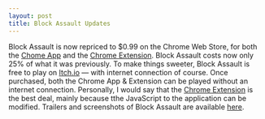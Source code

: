```yaml
---
layout: post
title: Block Assault Updates
---
```


Block Assault is now repriced to $0.99 on the Chrome Web Store, for both the [Chome App](https://chrome.google.com/webstore/detail/block-assault/aondpffpdeihimpgfjobgiacbmmnkdbn) and the [Chrome Extension](https://chrome.google.com/webstore/detail/block-assault/jjfmmiliefbfpjldoghbgajndhaldmed). Block Assault costs now only 25% of what it was previously. To make things sweeter, Block Assault is free to play on [Itch.io](https://samleedevelops.itch.io/block-assault) — with internet connection of course. Once purchased, both the Chrome App & Extension can be played without an internet connection. Personally, I would say that the [Chrome Extension](https://chrome.google.com/webstore/detail/block-assault/jjfmmiliefbfpjldoghbgajndhaldmed) is the best deal, mainly because tthe JavaScript to the application can be modified. Trailers and screenshots of Block Assault are available [here](http://samleethedeveloper.000webhostapp.com/index.php).
